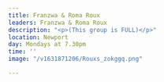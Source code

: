 ```yaml
---
title: Franzwa & Roma Roux
leaders: Franzwa & Roma Roux
description: "<p>(This group is FULL)</p>"
location: Newport
day: Mondays at 7.30pm
time: ''
image: "/v1631871206/Rouxs_zokggq.png"

---
```

